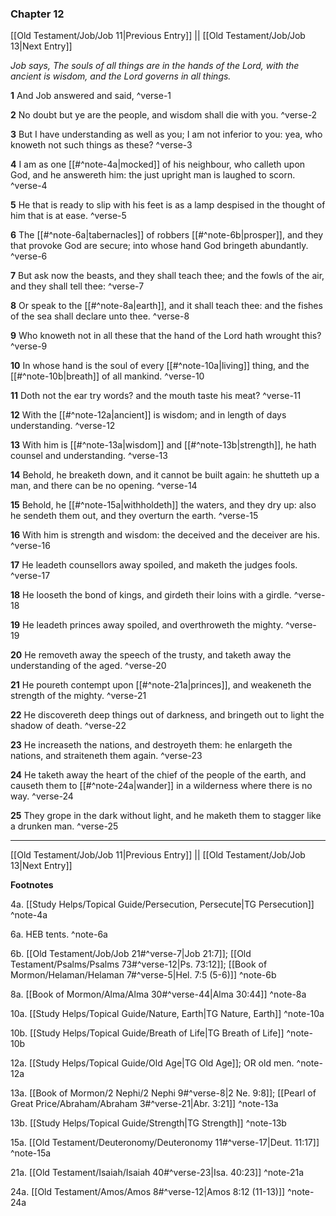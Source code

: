 ### Chapter 12

[[Old Testament/Job/Job 11|Previous Entry]]  ||  [[Old Testament/Job/Job 13|Next Entry]]

*Job says, The souls of all things are in the hands of the Lord, with the ancient is wisdom, and the Lord governs in all things.*

**1**  And Job answered and said, ^verse-1

**2**  No doubt but ye are the people, and wisdom shall die with you. ^verse-2

**3**  But I have understanding as well as you; I am not inferior to you: yea, who knoweth not such things as these? ^verse-3

**4**  I am as one [[#^note-4a|mocked]] of his neighbour, who calleth upon God, and he answereth him: the just upright man is laughed to scorn. ^verse-4

**5**  He that is ready to slip with his feet is as a lamp despised in the thought of him that is at ease. ^verse-5

**6**  The [[#^note-6a|tabernacles]] of robbers [[#^note-6b|prosper]], and they that provoke God are secure; into whose hand God bringeth abundantly. ^verse-6

**7**  But ask now the beasts, and they shall teach thee; and the fowls of the air, and they shall tell thee: ^verse-7

**8**  Or speak to the [[#^note-8a|earth]], and it shall teach thee: and the fishes of the sea shall declare unto thee. ^verse-8

**9**  Who knoweth not in all these that the hand of the Lord hath wrought this? ^verse-9

**10**  In whose hand is the soul of every [[#^note-10a|living]] thing, and the [[#^note-10b|breath]] of all mankind. ^verse-10

**11**  Doth not the ear try words? and the mouth taste his meat? ^verse-11

**12**  With the [[#^note-12a|ancient]] is wisdom; and in length of days understanding. ^verse-12

**13**  With him is [[#^note-13a|wisdom]] and [[#^note-13b|strength]], he hath counsel and understanding. ^verse-13

**14**  Behold, he breaketh down, and it cannot be built again: he shutteth up a man, and there can be no opening. ^verse-14

**15**  Behold, he [[#^note-15a|withholdeth]] the waters, and they dry up: also he sendeth them out, and they overturn the earth. ^verse-15

**16**  With him is strength and wisdom: the deceived and the deceiver are his. ^verse-16

**17**  He leadeth counsellors away spoiled, and maketh the judges fools. ^verse-17

**18**  He looseth the bond of kings, and girdeth their loins with a girdle. ^verse-18

**19**  He leadeth princes away spoiled, and overthroweth the mighty. ^verse-19

**20**  He removeth away the speech of the trusty, and taketh away the understanding of the aged. ^verse-20

**21**  He poureth contempt upon [[#^note-21a|princes]], and weakeneth the strength of the mighty. ^verse-21

**22**  He discovereth deep things out of darkness, and bringeth out to light the shadow of death. ^verse-22

**23**  He increaseth the nations, and destroyeth them: he enlargeth the nations, and straiteneth them again. ^verse-23

**24**  He taketh away the heart of the chief of the people of the earth, and causeth them to [[#^note-24a|wander]] in a wilderness where there is no way. ^verse-24

**25**  They grope in the dark without light, and he maketh them to stagger like a drunken man. ^verse-25


---
[[Old Testament/Job/Job 11|Previous Entry]]  ||  [[Old Testament/Job/Job 13|Next Entry]]


**Footnotes**


4a. [[Study Helps/Topical Guide/Persecution, Persecute|TG Persecution]] ^note-4a

6a. HEB tents. ^note-6a

6b. [[Old Testament/Job/Job 21#^verse-7|Job 21:7]]; [[Old Testament/Psalms/Psalms 73#^verse-12|Ps. 73:12]]; [[Book of Mormon/Helaman/Helaman 7#^verse-5|Hel. 7:5 (5-6)]] ^note-6b

8a. [[Book of Mormon/Alma/Alma 30#^verse-44|Alma 30:44]] ^note-8a

10a. [[Study Helps/Topical Guide/Nature, Earth|TG Nature, Earth]] ^note-10a

10b. [[Study Helps/Topical Guide/Breath of Life|TG Breath of Life]] ^note-10b

12a. [[Study Helps/Topical Guide/Old Age|TG Old Age]]; OR old men.  ^note-12a

13a. [[Book of Mormon/2 Nephi/2 Nephi 9#^verse-8|2 Ne. 9:8]]; [[Pearl of Great Price/Abraham/Abraham 3#^verse-21|Abr. 3:21]] ^note-13a

13b. [[Study Helps/Topical Guide/Strength|TG Strength]] ^note-13b

15a. [[Old Testament/Deuteronomy/Deuteronomy 11#^verse-17|Deut. 11:17]] ^note-15a

21a. [[Old Testament/Isaiah/Isaiah 40#^verse-23|Isa. 40:23]] ^note-21a

24a. [[Old Testament/Amos/Amos 8#^verse-12|Amos 8:12 (11-13)]] ^note-24a